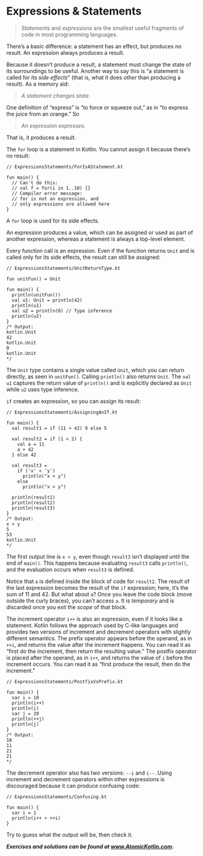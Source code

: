 # Expressions & Statements

> *Statements* and *expressions* are the smallest useful fragments of code in most programming languages.

There’s a basic difference: a statement has an effect, but produces no result. An expression always produces a result.

Because it doesn’t produce a result, a statement must change the state of its surroundings to be useful. Another way to say this is “a statement is called for its *side effects*” (that is, what it does *other* than producing a result). As a memory aid:

> *A statement changes state*.

One definition of “express” is “to force or squeeze out,” as in “to express the juice from an orange.” So

> *An expression expresses*.

That is, it produces a result.

The `for` loop is a statement in Kotlin. You cannot assign it because there’s no result:

```
// ExpressionsStatements/ForIsAStatement.kt

fun main() {
  // Can't do this:
  // val f = for(i in 1..10) {}
  // Compiler error message:
  // for is not an expression, and
  // only expressions are allowed here
}
```

A `for` loop is used for its side effects.

An expression produces a value, which can be assigned or used as part of another expression, whereas a statement is always a top-level element.

Every function call is an expression. Even if the function returns `Unit` and is called only for its side effects, the result can still be assigned:

```
// ExpressionsStatements/UnitReturnType.kt

fun unitFun() = Unit

fun main() {
  println(unitFun())
  val u1: Unit = println(42)
  println(u1)
  val u2 = println(0) // Type inference
  println(u2)
}
/* Output:
kotlin.Unit
42
kotlin.Unit
0
kotlin.Unit
*/
```

The `Unit` type contains a single value called `Unit`, which you can return directly, as seen in `unitFun()`. Calling `println()` also returns `Unit`. The `val u1` captures the return value of `println()` and is explicitly declared as `Unit` while `u2` uses type inference.

`if` creates an expression, so you can assign its result:

```
// ExpressionsStatements/AssigningAnIf.kt

fun main() {
  val result1 = if (11 > 42) 9 else 5

  val result2 = if (1 < 2) {
    val a = 11
    a + 42
  } else 42

  val result3 =
    if ('x' < 'y')
      println("x < y")
    else
      println("x > y")

  println(result1)
  println(result2)
  println(result3)
}
/* Output:
x < y
5
53
kotlin.Unit
*/
```

The first output line is `x < y`, even though `result3` isn’t displayed until the end of `main()`. This happens because evaluating `result3` calls `println()`, and the evaluation occurs when `result3` is defined.

Notice that `a` is defined inside the block of code for `result2`. The result of the last expression becomes the result of the `if` expression; here, it’s the sum of 11 and 42. But what about `a`? Once you leave the code block (move outside the curly braces), you can’t access `a`. It is *temporary* and is discarded once you exit the *scope* of that block.

The increment operator `i++` is also an expression, even if it looks like a statement. Kotlin follows the approach used by C-like languages and provides two versions of increment and decrement operators with slightly different semantics. The prefix operator appears before the operand, as in `++i`, and returns the value after the increment happens. You can read it as “first do the increment, then return the resulting value.” The postfix operator is placed after the operand, as in `i++`, and returns the value of `i` before the increment occurs. You can read it as “first produce the result, then do the increment.”

```
// ExpressionsStatements/PostfixVsPrefix.kt

fun main() {
  var i = 10
  println(i++)
  println(i)
  var j = 20
  println(++j)
  println(j)
}
/* Output:
10
11
21
21
*/
```

The decrement operator also has two versions: `--i` and `i--`. Using increment and decrement operators within other expressions is discouraged because it can produce confusing code:

```
// ExpressionsStatements/Confusing.kt

fun main() {
  var i = 1
  println(i++ + ++i)
}
```

Try to guess what the output will be, then check it.

***Exercises and solutions can be found at www.AtomicKotlin.com.***